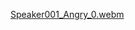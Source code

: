 [Speaker001_Angry_0.webm](https://github.com/user-attachments/assets/b5c00525-79f9-4355-b39d-6eba92acf318)
